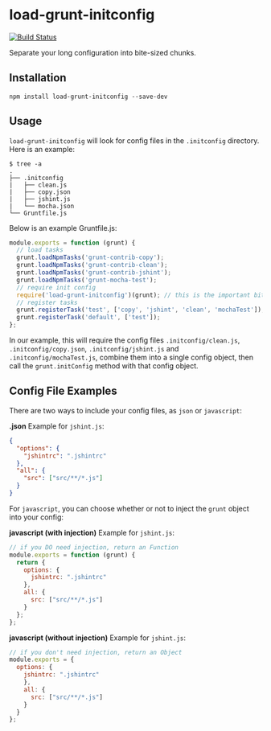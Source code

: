 # load-grunt-initconfig

[![Build Status](https://travis-ci.org/jpstevens/load-grunt-initconfig.svg?branch=master)](https://travis-ci.org/jpstevens/load-grunt-initconfig)

Separate your long configuration into bite-sized chunks.

## Installation

```
npm install load-grunt-initconfig --save-dev
```

## Usage

`load-grunt-initconfig` will look for config files in the `.initconfig`
directory. Here is an example:
```
$ tree -a
.
├── .initconfig
|   ├── clean.js
|   ├── copy.json
|   ├── jshint.js
|   └── mocha.json
└── Gruntfile.js
```

Below is an example Gruntfile.js:

```javascript
module.exports = function (grunt) {
  // load tasks
  grunt.loadNpmTasks('grunt-contrib-copy');
  grunt.loadNpmTasks('grunt-contrib-clean');
  grunt.loadNpmTasks('grunt-contrib-jshint');
  grunt.loadNpmTasks('grunt-mocha-test');
  // require init config
  require('load-grunt-initconfig')(grunt); // this is the important bit
  // register tasks
  grunt.registerTask('test', ['copy', 'jshint', 'clean', 'mochaTest']);
  grunt.registerTask('default', ['test']);
};
```

In our example, this will require the config files `.initconfig/clean.js`,
`.initconfig/copy.json`, `.initconfig/jshint.js` and `.initconfig/mochaTest.js`,
combine them into a single config object, then call the `grunt.initConfig`
method with that config object.

## Config File Examples

There are two ways to include your config files, as `json` or `javascript`:

**.json**
Example for `jshint.js`:
```json
{
  "options": {
    "jshintrc": ".jshintrc"
  },
  "all": {
    "src": ["src/**/*.js"]
  }
}
```

For `javascript`, you can choose whether or not to inject the `grunt` object into your config:

**javascript (with injection)**
Example for `jshint.js`:
```javascript
// if you DO need injection, return an Function
module.exports = function (grunt) {
  return {
    options: {
      jshintrc: ".jshintrc"
    },
    all: {
      src: ["src/**/*.js"]
    }
  };
};
```

**javascript (without injection)**
Example for `jshint.js`:
```javascript
// if you don't need injection, return an Object
module.exports = {
  options: {
    jshintrc: ".jshintrc"
    },
    all: {
      src: ["src/**/*.js"]
    }
  }
};
```
